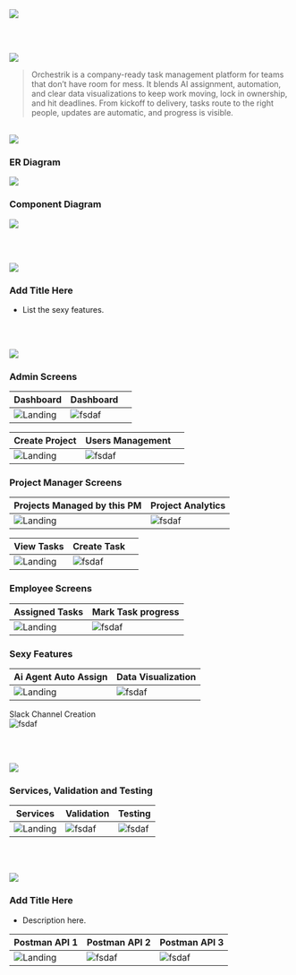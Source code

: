 <img src="./readme/title1.svg"/>

<br><br>

<!-- project overview -->
<img src="./readme/title2.svg"/>

> Orchestrik is a company-ready task management platform for teams that don’t have room for mess. It blends AI assignment, automation, and clear data visualizations to keep work moving, lock in ownership, and hit deadlines. From kickoff to delivery, tasks route to the right people, updates are automatic, and progress is visible.

<br>

<!-- System Design -->
<img src="./readme/title3.svg"/>

### ER Diagram

<img src="./readme/system_design/er_diagram.png"/>

### Component Diagram

<img src="./readme/system_design/system_architecture.png"/>

<br><br>

<!-- Project Highlights -->
<img src="./readme/title4.svg"/>

### Add Title Here

- List the sexy features.

<br><br>

<!-- Demo -->
<img src="./readme/title5.svg"/>

### Admin Screens

| Dashboard                            | Dashboard                       |                         |
| --------------------------------------- | ------------------------------------- | ------------------------------------- |
| ![Landing](./readme/demo/dashboard1.png) | ![fsdaf](./readme/demo/dashboard2.png)| 

| Create Project                            |   Users Management                   |                         |
| --------------------------------------- | ------------------------------------- | ------------------------------------- |
| ![Landing](./readme/demo/create_project.png) | ![fsdaf](./readme/demo/users.png) |


### Project Manager Screens 

| Projects Managed by this PM                           | Project Analytics                       |
| --------------------------------------- | ------------------------------------- |
| ![Landing](./readme/demo/pm_projects.png) | ![fsdaf](./readme/demo/pm_analytics.png) |

| View Tasks                             | Create Task                       |                         |
| --------------------------------------- | ------------------------------------- | ------------------------------------- |
| ![Landing](./readme/demo/pm_tasks.png) | ![fsdaf](./readme/demo/pm_create_task.png)| 


### Employee Screens 

| Assigned Tasks                            | Mark Task progress                        |
| --------------------------------------- | ------------------------------------- |
| ![Landing](./readme/demo/employee_tasks.png) | ![fsdaf](./readme/demo/employee_edit_task.png) |

### Sexy Features 

| Ai Agent Auto Assign                           | Data Visualization                        |
| --------------------------------------- | ------------------------------------- |
| ![Landing](./readme/demo/create_task.gif) | ![fsdaf](./readme/demo/dashboard.gif) |


Slack Channel Creation                                               
![fsdaf](./readme/demo/create_project.gif) 


<br><br>

<!-- Development & Testing -->
<img src="./readme/title6.svg"/>

### Services, Validation and Testing 


| Services                            | Validation                       | Testing                        |
| --------------------------------------- | ------------------------------------- | ------------------------------------- |
| ![Landing](./readme/demo/1440x1024.png) | ![fsdaf](./readme/demo/1440x1024.png) | ![fsdaf](./readme/demo/1440x1024.png) |


<br><br>

<!-- Deployment -->
<img src="./readme/title7.svg"/>

### Add Title Here

- Description here.


| Postman API 1                            | Postman API 2                       | Postman API 3                        |
| --------------------------------------- | ------------------------------------- | ------------------------------------- |
| ![Landing](./readme/demo/1440x1024.png) | ![fsdaf](./readme/demo/1440x1024.png) | ![fsdaf](./readme/demo/1440x1024.png) |

<br><br>
